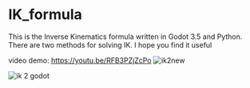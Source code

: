 # IK_formula
This is the Inverse Kinematics formula written in Godot 3.5 and Python. There are two methods for solving IK. I hope you find it useful

video demo: https://youtu.be/RFB3PZjZcPo
![ik2new](https://github.com/user-attachments/assets/f6c83bbe-2a33-4f48-88a0-87953d65a3ba)


![ik 2 godot](https://github.com/user-attachments/assets/ee53febc-aa61-4809-b264-a32a6de9fe73)

